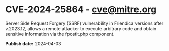 # CVE-2024-25864 - cve@mitre.org

Server Side Request Forgery (SSRF) vulnerability in Friendica versions after v.2023.12, allows a remote attacker to execute arbitrary code and obtain sensitive information via the fpostit.php component.

**Publish date:** 2024-04-03
